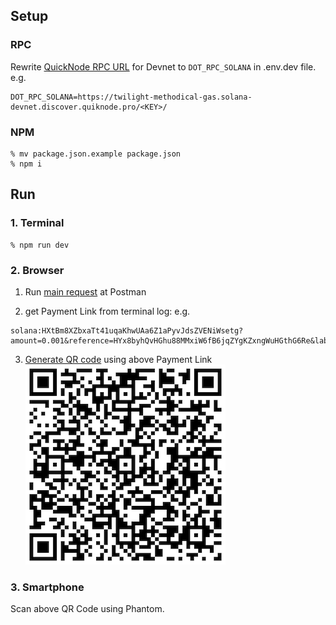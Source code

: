 ## Setup
### RPC
Rewrite [QuickNode RPC URL](https://www.quicknode.com/) for Devnet to `DOT_RPC_SOLANA` in .env.dev file.  
e.g.  
```
DOT_RPC_SOLANA=https://twilight-methodical-gas.solana-devnet.discover.quiknode.pro/<KEY>/
```

### NPM
```
% mv package.json.example package.json
% npm i
```

## Run
### 1. Terminal
```
% npm run dev
```

### 2. Browser
1. Run [main request](https://sokupay.postman.co/workspace/9198efd6-310b-4236-8370-38d11eb675f0/collection/24765757-db79a27e-adf1-462d-9efc-88f6444dc18b?action=share&creator=24765757) at Postman

2. get Payment Link from terminal log: e.g.  
```
solana:HXtBm8XZbxaTt41uqaKhwUAa6Z1aPyvJdsZVENiWsetg?amount=0.001&reference=HYx8byhQvHGhu88MMxiW6fB6jqZYgKZxngWuHGthG6Re&label=Buy&message=Thank+you+for+buying+NFT%21
```

3. [Generate QR code](https://www.the-qrcode-generator.com/) using above Payment Link  
![QR Code Sample](https://github.com/SokuPay/web3server/blob/main/docs/qrcode_sample.png?raw=true)

### 3. Smartphone
Scan above QR Code using Phantom.
